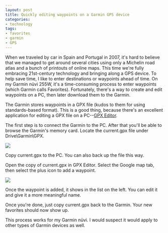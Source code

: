 ```yaml
---
layout: post
title: Quickly editing waypoints on a Garmin GPS device
categories:
- technology
tags:
- favorites
- garmin
- GPS
---
```

When we traveled by car in Spain and Portugal in 2007, it's hard to believe that we managed to get around several cities using only a Michelin road atlas and a bunch of printouts of online maps. This time we're fully embracing 21st-century technology and bringing along a GPS device. To help save time, I like to enter destinations or waypoints ahead of time. On my Garmin nüvi 255W, it's a time-consuming process to enter waypoints (which Garmin calls Favorites). Fortunately, there's a way to create and edit waypoints on a PC, then later download them to the Garmin.

The Garmin stores waypoints in a GPX file (kudos to them for using standards-based format). This is a good thing, because there's an excellent application for editing a GPX file on a PC--[GPX Editor](http://sourceforge.net/projects/gpxeditor).

The first step is to connect the Garmin to the PC. After that you'll be able to browse the Garmin's memory card. Locate the current.gpx file under Drive\Garmin\GPX.

<img src="https://dl.dropboxusercontent.com/u/52804626/images/garmin_folder.jpg" />

Copy current.gpx to the PC. You can also back up the file this way.

Open the copy of current.gpx in GPX Editor. Select the Google map tab, then select the plus icon to add a waypoint.

<img src="https://dl.dropboxusercontent.com/u/52804626/images/gps_editor.jpg" />

Once the waypoint is added, it shows in the list on the left. You can edit it and give it a more meaningful name.

Once you're done, just copy current.gpx back to the Garmin. Your new favorites should now show up.

This process works for my Garmin nüvi. I would suspect it would apply to other types of Garmin devices as well.
